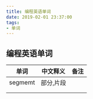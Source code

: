 ```yaml
---
title: 编程英语单词
date: 2019-02-01 23:37:00
tags: 
- 单词
---
```




## 编程英语单词

| 单词    | 中文释义  | 备注 |
| ------- | --------- | ---- |
| segmemt | 部分,片段 |      |
|         |           |      |
|         |           |      |

